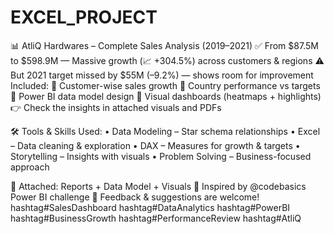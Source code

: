 # EXCEL_PROJECT
📊 AtliQ Hardwares – Complete Sales Analysis (2019–2021)
 ✅ From $87.5M to $598.9M — Massive growth (📈 +304.5%) across customers & regions
 ⚠️ But 2021 target missed by $55M (–9.2%) — shows room for improvement
Included:
 📌 Customer-wise sales growth
 📌 Country performance vs targets
 📌 Power BI data model design
 📌 Visual dashboards (heatmaps + highlights)
👉 Check the insights in attached visuals and PDFs

🛠 Tools & Skills Used:
• Data Modeling – Star schema relationships
 • Excel – Data cleaning & exploration
 • DAX – Measures for growth & targets
 • Storytelling – Insights with visuals
 • Problem Solving – Business-focused approach

📸 Attached: Reports + Data Model + Visuals
🎯 Inspired by @codebasics Power BI challenge
 💬 Feedback & suggestions are welcome!
 hashtag#SalesDashboard hashtag#DataAnalytics hashtag#PowerBI hashtag#BusinessGrowth hashtag#PerformanceReview hashtag#AtliQ

